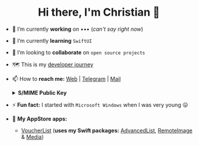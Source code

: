 <h1 align="center">Hi there, I'm Christian 👋</h1>

- 🔭 I’m currently <b>working</b> on &#8226;&#8226;&#8226; (<i>can't say right now</i>)
- 🌱 I’m currently <b>learning</b> ```SwiftUI```
- 👯 I’m looking to <b>collaborate</b> on ```open source projects```
- 🗺️ This is my <a href="https://stackoverflow.com/story/crelies" target="_blank">developer journey</a>
- 📫 How to <b>reach me:</b> <a href="https://christianelies.de" target="_blank">Web</a> | <a href="https://t.me/crelies" target="_blank">Telegram</a> | <a href="mailto:crelies@icloud.com" target="_blank">Mail</a>
  <details>
  <summary><b>S/MIME Public Key</b></summary>
  
  <pre>
  -----BEGIN CERTIFICATE-----
  MIIF3jCCA8agAwIBAgIQFIDbguBJUs9JwIlKzhAqmTANBgkqhkiG9w0BAQsFADCB
  gTELMAkGA1UEBhMCSVQxEDAOBgNVBAgMB0JlcmdhbW8xGTAXBgNVBAcMEFBvbnRl
  IFNhbiBQaWV0cm8xFzAVBgNVBAoMDkFjdGFsaXMgUy5wLkEuMSwwKgYDVQQDDCNB
  Y3RhbGlzIENsaWVudCBBdXRoZW50aWNhdGlvbiBDQSBHMzAeFw0yMDExMjYyMTE4
  NDhaFw0yMTExMjYyMTE4NDhaMB0xGzAZBgNVBAMMEmNyZWxpZXNAaWNsb3VkLmNv
  bTCCASIwDQYJKoZIhvcNAQEBBQADggEPADCCAQoCggEBAMzztocFXoFqDCzGiIeG
  ksBPtSu4aA98m81gCTiDfgCpCHuyousSAtSQXKNU/YOXfUv9cVxLuyeaxidiw13f
  VJcr5ZW1oXWPZE/N3h6XNK1ZBhhAHkbx8XmhKdaxk9p0rm7aKhYnVlZH6EnGsnRb
  IEv/J8Moiya1g0bbhMWWfmMDOMK83q2SfUSPXYdbDw+qGBpsWUNvsa1GaAiNjQxR
  Qc3VmyksaGYXdtHy2WsRQQb9UL5QstIAuI2fEa5ci1jpndQy2HEVUhx7T+VkaWR1
  uC1fxTK3+dO90L0bEMOkn3k/fZkLKIAew1MQKVfKW6Kd2OY+RyTgHSFnxSJryMSg
  sBcCAwEAAaOCAbMwggGvMAwGA1UdEwEB/wQCMAAwHwYDVR0jBBgwFoAUvpepqoS/
  gL8QU30JMvnhLjIbz3cwfgYIKwYBBQUHAQEEcjBwMDsGCCsGAQUFBzAChi9odHRw
  Oi8vY2FjZXJ0LmFjdGFsaXMuaXQvY2VydHMvYWN0YWxpcy1hdXRjbGlnMzAxBggr
  BgEFBQcwAYYlaHR0cDovL29jc3AwOS5hY3RhbGlzLml0L1ZBL0FVVEhDTC1HMzAd
  BgNVHREEFjAUgRJjcmVsaWVzQGljbG91ZC5jb20wRwYDVR0gBEAwPjA8BgYrgR8B
  GAEwMjAwBggrBgEFBQcCARYkaHR0cHM6Ly93d3cuYWN0YWxpcy5pdC9hcmVhLWRv
  d25sb2FkMB0GA1UdJQQWMBQGCCsGAQUFBwMCBggrBgEFBQcDBDBIBgNVHR8EQTA/
  MD2gO6A5hjdodHRwOi8vY3JsMDkuYWN0YWxpcy5pdC9SZXBvc2l0b3J5L0FVVEhD
  TC1HMy9nZXRMYXN0Q1JMMB0GA1UdDgQWBBTWG8lI4sR09rJy/OKgyK07hsN4UjAO
  BgNVHQ8BAf8EBAMCBaAwDQYJKoZIhvcNAQELBQADggIBAGXR1zLOLemFn+bK678a
  pTixUqIXQzHr4Eek8zK8L633ukocxPHBKFWVT9F1r19mcNjBaZdepRJkb8/U5dg7
  1V9HgTima47boF/ik2dXLWcK7grigIrZ1M8i5qgb6qAbcjya+kGP1Jr7mJOmz8T4
  W8bpD8gGOWRITwNWhhiJdbQ2d0Qkja9FXjgIQ8COOH9gtY6gseJ50BCpSTIeMtKs
  biFnG/IGrAwNPxkEGeA10GYX5bGAbN8iOkcG5psC1Xl/7lzbnM8cImk5kTAZg4+U
  qzXZTYhd+60JjnHNHMT+WUwKHkEtci+UpOOimwnr3sUpBt5NhhPo9Pun6iLJF/0i
  TyQOiljOhckjtDN/3V2uUgWaBbl0PZw+Tt8MZVdiSqW/z8oPHAfILrdln1jMR2Qh
  xqNjZYajnwxeOpnKLvruLwrcJSqAU46Kbqm8I45IjabTaiAS4UDcTIiOcyk9gXpB
  1FGKG73lrFPqx0biXFmikDi5FlFvHFfU9prSDRd1oZKkp2Z1p70OnA7IiIdUCNd/
  yhPWnPkM/kb1JokmBDJWnR4WVnS27GB5SfBgubNHwtYKDcUbcIccoloYMEOPOmzc
  zYQ7OPMeabuQOoidBm0UFOpflF8c9lULqudoGnR0qniVRRCVkPbv28qPVMoRx6Q+
  EQ1+iEqOp1Zq/AlEiYSNxqgr
  -----END CERTIFICATE-----
  </pre>
  </details>

- ⚡ <b>Fun fact:</b> I started with ```Microsoft Windows``` when I was very young 😛
- 🎁 <b>My AppStore apps:</b>
  - <a href="https://apps.apple.com/us/app/voucherlist/id1453582942">VoucherList</a> (<b>uses my Swift packages:</b> <a href="https://github.com/crelies/AdvancedList">AdvancedList</a>, <a href="https://github.com/crelies/RemoteImage">RemoteImage</a> & <a href="https://github.com/crelies/Media">Media</a>)
